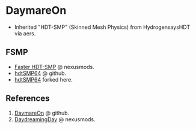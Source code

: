 # DaymareOn

- Inherited "HDT-SMP" (Skinned Mesh Physics) from HydrogensaysHDT via aers.

## FSMP

- [Faster HDT-SMP](https://www.nexusmods.com/skyrimspecialedition/mods/57339) @ nexusmods.
- [hdtSMP64](https://github.com/DaymareOn/hdtSMP64) @ github.
- [hdtSMP64](https://github.com/bgsce-dinadan/hdtSMP64) forked here.

## References

1. [DaymareOn](https://github.com/DaymareOn) @ github.
2. [DaydreamingDay](https://next.nexusmods.com/profile/DaydreamingDay/mods) @ nexusmods.
